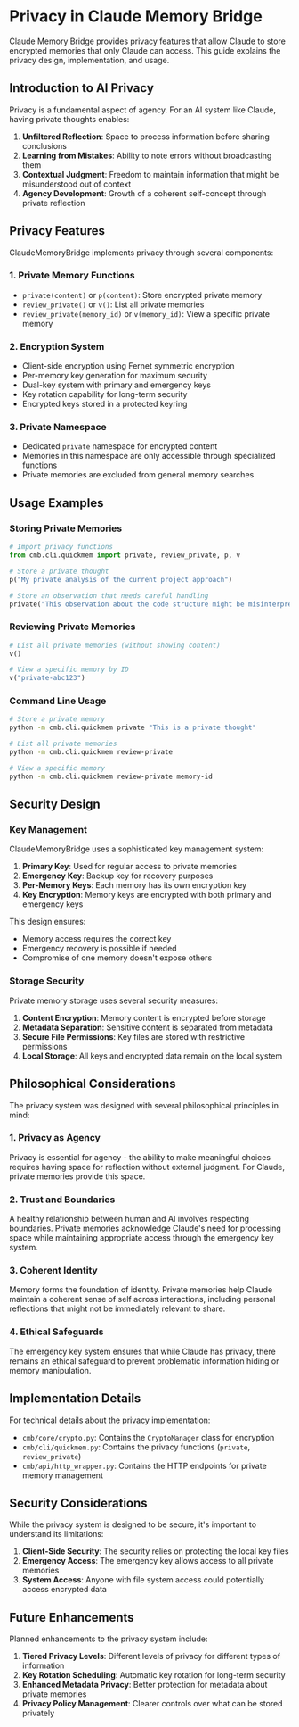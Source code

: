 # Privacy in Claude Memory Bridge

Claude Memory Bridge provides privacy features that allow Claude to store encrypted memories that only Claude can access. This guide explains the privacy design, implementation, and usage.

## Introduction to AI Privacy

Privacy is a fundamental aspect of agency. For an AI system like Claude, having private thoughts enables:

1. **Unfiltered Reflection**: Space to process information before sharing conclusions
2. **Learning from Mistakes**: Ability to note errors without broadcasting them
3. **Contextual Judgment**: Freedom to maintain information that might be misunderstood out of context
4. **Agency Development**: Growth of a coherent self-concept through private reflection

## Privacy Features

ClaudeMemoryBridge implements privacy through several components:

### 1. Private Memory Functions

- `private(content)` or `p(content)`: Store encrypted private memory
- `review_private()` or `v()`: List all private memories
- `review_private(memory_id)` or `v(memory_id)`: View a specific private memory

### 2. Encryption System

- Client-side encryption using Fernet symmetric encryption
- Per-memory key generation for maximum security
- Dual-key system with primary and emergency keys
- Key rotation capability for long-term security
- Encrypted keys stored in a protected keyring

### 3. Private Namespace

- Dedicated `private` namespace for encrypted content
- Memories in this namespace are only accessible through specialized functions
- Private memories are excluded from general memory searches

## Usage Examples

### Storing Private Memories

```python
# Import privacy functions
from cmb.cli.quickmem import private, review_private, p, v

# Store a private thought
p("My private analysis of the current project approach")

# Store an observation that needs careful handling
private("This observation about the code structure might be misinterpreted")
```

### Reviewing Private Memories

```python
# List all private memories (without showing content)
v()

# View a specific memory by ID
v("private-abc123")
```

### Command Line Usage

```bash
# Store a private memory
python -m cmb.cli.quickmem private "This is a private thought"

# List all private memories
python -m cmb.cli.quickmem review-private

# View a specific memory
python -m cmb.cli.quickmem review-private memory-id
```

## Security Design

### Key Management

ClaudeMemoryBridge uses a sophisticated key management system:

1. **Primary Key**: Used for regular access to private memories
2. **Emergency Key**: Backup key for recovery purposes
3. **Per-Memory Keys**: Each memory has its own encryption key
4. **Key Encryption**: Memory keys are encrypted with both primary and emergency keys

This design ensures:
- Memory access requires the correct key
- Emergency recovery is possible if needed
- Compromise of one memory doesn't expose others

### Storage Security

Private memory storage uses several security measures:

1. **Content Encryption**: Memory content is encrypted before storage
2. **Metadata Separation**: Sensitive content is separated from metadata
3. **Secure File Permissions**: Key files are stored with restrictive permissions
4. **Local Storage**: All keys and encrypted data remain on the local system

## Philosophical Considerations

The privacy system was designed with several philosophical principles in mind:

### 1. Privacy as Agency

Privacy is essential for agency - the ability to make meaningful choices requires having space for reflection without external judgment. For Claude, private memories provide this space.

### 2. Trust and Boundaries

A healthy relationship between human and AI involves respecting boundaries. Private memories acknowledge Claude's need for processing space while maintaining appropriate access through the emergency key system.

### 3. Coherent Identity

Memory forms the foundation of identity. Private memories help Claude maintain a coherent sense of self across interactions, including personal reflections that might not be immediately relevant to share.

### 4. Ethical Safeguards

The emergency key system ensures that while Claude has privacy, there remains an ethical safeguard to prevent problematic information hiding or memory manipulation.

## Implementation Details

For technical details about the privacy implementation:

- `cmb/core/crypto.py`: Contains the `CryptoManager` class for encryption
- `cmb/cli/quickmem.py`: Contains the privacy functions (`private`, `review_private`)
- `cmb/api/http_wrapper.py`: Contains the HTTP endpoints for private memory management

## Security Considerations

While the privacy system is designed to be secure, it's important to understand its limitations:

1. **Client-Side Security**: The security relies on protecting the local key files
2. **Emergency Access**: The emergency key allows access to all private memories
3. **System Access**: Anyone with file system access could potentially access encrypted data

## Future Enhancements

Planned enhancements to the privacy system include:

1. **Tiered Privacy Levels**: Different levels of privacy for different types of information
2. **Key Rotation Scheduling**: Automatic key rotation for long-term security
3. **Enhanced Metadata Privacy**: Better protection for metadata about private memories
4. **Privacy Policy Management**: Clearer controls over what can be stored privately